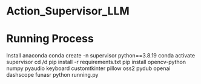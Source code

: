 # Action_Supervisor_LLM
# Running Process
Install anaconda
conda create -n supervisor python==3.8.19
conda activate supervisor
cd /d
pip install -r requirements.txt
pip install opencv-python numpy pyaudio keyboard customtkinter pillow oss2 pydub openai dashscope funasr
python running.py


